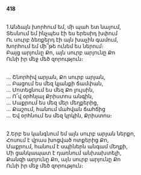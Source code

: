 **418**

\
1.Անձայն խորհում եմ, մի պահ ետ նայում,\
Տեսնում եմ ինչպես էի ես երեսիդ խփում\
Ու սուրբ ձեռքերդ էի այն խաչին գամում,\
Խորհում եմ մի՞թե ունեմ ես ներում։\
Բայց արյունը Քո, այն սուրբ արյունը Քո\
Ունի իր մեջ մեծ զորություն։

\
 ... Շնորհիվ արյան, Քո սուրբ արյան,\
 ... Բացում ես մեզ կյանքի ճամփան,\
 ... Մոտեցնում ես մեզ Քո լույսին,\
 ... Ո՜վ օրհնյալ Քրիստոս անգին,\
 ... Մաքրում ես մեզ մեր մեղքերից,\
 ... Քաշում, հանում մահվան ճահճից\
 ... Եվ օրհնում ես մեզ կրկին, Քրիստոս։

\
2.Երբ ես կանգնում եմ այն սուրբ արյան ներքո,\
Հոսում է վրաս խոցված ոտքերից Քո,\
Մաքրում, հանում է սպիներն անգամ մեղքի,\
Մի ցանկապատ է դառնում անխախտելի,\
Քանզի արյունը Քո, այն սուրբ արյունը Քո\
Ունի իր մեջ մեծ զորություն։
